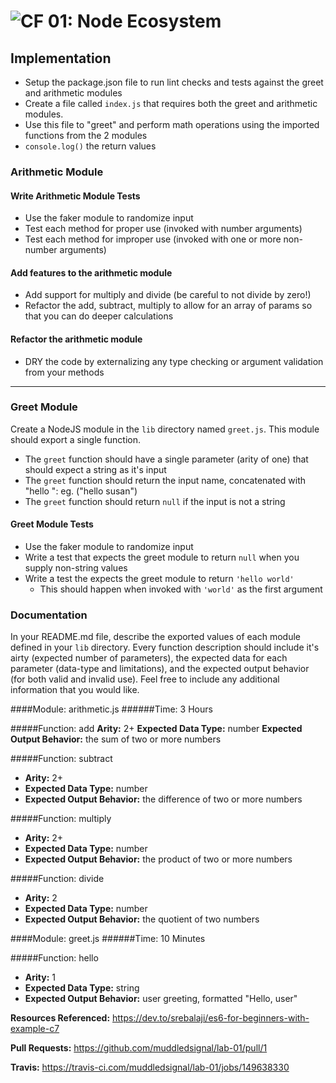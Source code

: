 ![CF](http://i.imgur.com/7v5ASc8.png) 01: Node Ecosystem
========================================================

## Implementation
* Setup the package.json file to run lint checks and tests against the greet and arithmetic modules
* Create a file called `index.js` that requires both the greet and arithmetic modules.
* Use this file to "greet" and perform math operations using the imported functions from the 2 modules
* `console.log()` the return values

### Arithmetic Module

#### Write Arithmetic Module Tests
* Use the faker module to randomize input
* Test each method for proper use (invoked with number arguments)
* Test each method for improper use (invoked with one or more non-number arguments)

#### Add features to the arithmetic module
* Add support for multiply and divide (be careful to not divide by zero!)
* Refactor the add, subtract, multiply to allow for an array of params so that you can do deeper calculations

#### Refactor the arithmetic module
* DRY the code by externalizing any type checking or argument validation from your methods

---


### Greet Module
Create a NodeJS module in the `lib` directory named `greet.js`.  This module should export a single function.
* The `greet` function should have a single parameter (arity of one) that should expect a string as it's input
* The `greet` function should return the input name, concatenated with "hello ": eg. ("hello susan")
* The `greet` function should return `null` if the input is not a string

#### Greet Module Tests
* Use the faker module to randomize input
* Write a test that expects the greet module to return `null` when you supply non-string values
* Write a test the expects the greet module to return `'hello world'`
  * This should happen when invoked with `'world'` as the first argument


### Documentation
In your README.md file, describe the exported values of each module defined in your `lib` directory. 
Every function description should include it's airty (expected number of parameters), the expected data for each parameter (data-type and limitations), and the expected output behavior (for both valid and invalid use). Feel free to include any additional information that you would like.

####Module: arithmetic.js
######Time: 3 Hours

#####Function: add
**Arity:** 2+
**Expected Data Type:** number
**Expected Output Behavior:** the sum of two or more numbers

#####Function: subtract
- **Arity:** 2+
- **Expected Data Type:** number
- **Expected Output Behavior:** the difference of two or more numbers

#####Function: multiply
- **Arity:** 2+
- **Expected Data Type:** number
- **Expected Output Behavior:** the product of two or more numbers

#####Function: divide
- **Arity:** 2
- **Expected Data Type:** number
- **Expected Output Behavior:** the quotient of two numbers

####Module: greet.js
######Time: 10 Minutes

#####Function: hello
- **Arity:** 1
- **Expected Data Type:** string
- **Expected Output Behavior:** user greeting, formatted "Hello, user"


**Resources Referenced:** https://dev.to/srebalaji/es6-for-beginners-with-example-c7

**Pull Requests:**
https://github.com/muddledsignal/lab-01/pull/1

**Travis:**
https://travis-ci.com/muddledsignal/lab-01/jobs/149638330